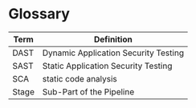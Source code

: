 # Glossary

Term | Definition
--- | ---
DAST | Dynamic Application Security Testing
SAST | Static Application Security Testing
SCA | static code analysis
Stage | Sub-Part of the Pipeline
